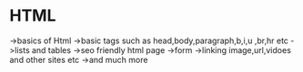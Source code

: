 # HTML
->basics of Html
->basic tags such as head,body,paragraph,b,i,u ,br,hr etc
->lists and tables
->seo friendly html page
->form
->linking image,url,vidoes and other sites etc
->and much more
